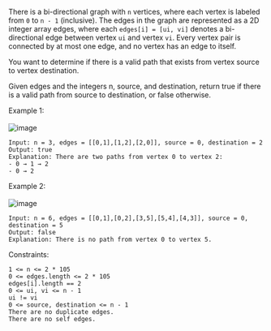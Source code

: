 There is a bi-directional graph with ```n``` vertices, where each vertex is labeled from ```0``` to ```n - 1``` (inclusive). The edges in the graph are represented as a 2D integer array edges, where each ```edges[i] = [ui, vi]``` denotes a bi-directional edge between vertex ```ui``` and vertex ```vi```. Every vertex pair is connected by at most one edge, and no vertex has an edge to itself.

You want to determine if there is a valid path that exists from vertex source to vertex destination.

Given edges and the integers n, source, and destination, return true if there is a valid path from source to destination, or false otherwise.

 

Example 1: \
\
![image](https://user-images.githubusercontent.com/86098096/192941824-3dc65e96-d293-49ef-b6e5-fc02b6e00b73.png)


```
Input: n = 3, edges = [[0,1],[1,2],[2,0]], source = 0, destination = 2
Output: true
Explanation: There are two paths from vertex 0 to vertex 2:
- 0 → 1 → 2
- 0 → 2
```
Example 2: \
\
![image](https://user-images.githubusercontent.com/86098096/192941849-d753b79b-baa4-45ca-82a4-d1824ab92646.png)

```
Input: n = 6, edges = [[0,1],[0,2],[3,5],[5,4],[4,3]], source = 0, destination = 5
Output: false
Explanation: There is no path from vertex 0 to vertex 5.
 ```

Constraints:
```
1 <= n <= 2 * 105
0 <= edges.length <= 2 * 105
edges[i].length == 2
0 <= ui, vi <= n - 1
ui != vi
0 <= source, destination <= n - 1
There are no duplicate edges.
There are no self edges.
```

